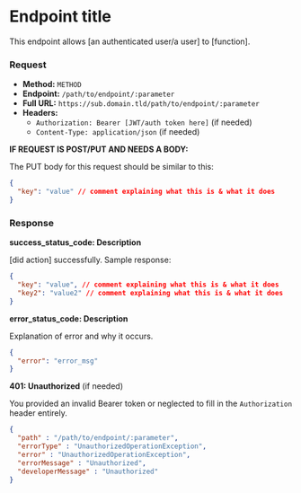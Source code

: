 # Endpoint title
This endpoint allows [an authenticated user/a user] to [function].

### Request
- **Method:** `METHOD`
- **Endpoint:** `/path/to/endpoint/:parameter`
- **Full URL:** `https://sub.domain.tld/path/to/endpoint/:parameter`
- **Headers:**
    - `Authorization: Bearer [JWT/auth token here]` (if needed)
    - `Content-Type: application/json` (if needed)

**IF REQUEST IS POST/PUT AND NEEDS A BODY:**

The PUT body for this request should be similar to this:

```json
{
  "key": "value" // comment explaining what this is & what it does
}
```

### Response
**success_status_code: Description**

[did action] successfully. Sample response:

```json
{
  "key": "value", // comment explaining what this is & what it does
  "key2": "value2" // comment explaining what this is & what it does
}
```

**error_status_code: Description**

Explanation of error and why it occurs.

```json
{
  "error": "error_msg"
}
```

**401: Unauthorized** (if needed)

You provided an invalid Bearer token or neglected to fill in the `Authorization` header entirely.

```json
{
  "path" : "/path/to/endpoint/:parameter",
  "errorType" : "UnauthorizedOperationException",
  "error" : "UnauthorizedOperationException",
  "errorMessage" : "Unauthorized",
  "developerMessage" : "Unauthorized"
}
```
